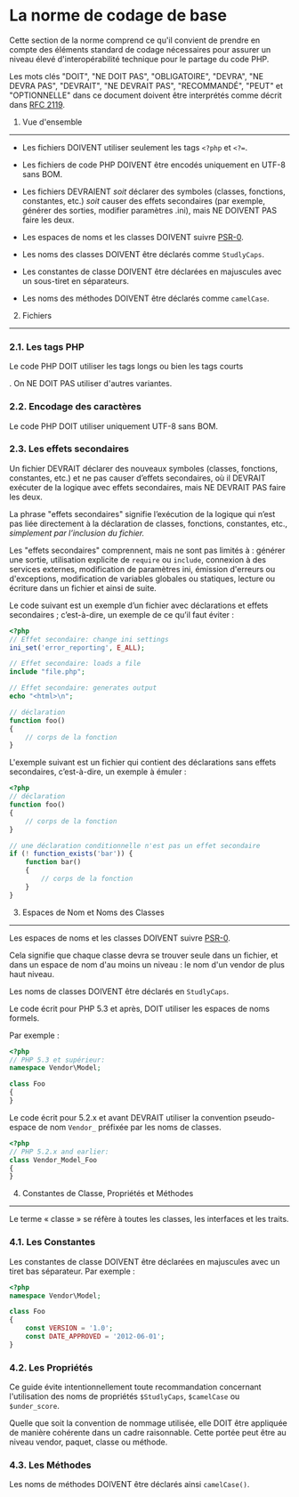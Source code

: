 La norme de codage de base
==========================

Cette section de la norme comprend ce qu'il convient de prendre en compte des
éléments standard de codage nécessaires pour assurer un niveau élevé
d'interopérabilité technique pour le partage du code PHP.

Les mots clés "DOIT", "NE DOIT PAS", "OBLIGATOIRE", "DEVRA", "NE DEVRA PAS",
"DEVRAIT", "NE DEVRAIT PAS", "RECOMMANDÉ", "PEUT" et "OPTIONNELLE" dans ce
document doivent être interprétés comme décrit dans [RFC 2119][].

[RFC 2119]: http://www.ietf.org/rfc/rfc2119.txt
[PSR-0]: https://github.com/php-fig/fig-standards/blob/master/accepted/fr/PSR-0.md

1. Vue d'ensemble
-----------

- Les fichiers DOIVENT utiliser seulement les tags `<?php` et `<?=`.

- Les fichiers de code PHP DOIVENT être encodés uniquement en UTF-8 sans BOM.

- Les fichiers DEVRAIENT *soit* déclarer des symboles (classes, fonctions,
  constantes, etc.) *soit* causer des effets secondaires (par exemple, générer
  des sorties, modifier paramètres .ini), mais NE DOIVENT PAS faire les deux.

- Les espaces de noms et les classes DOIVENT suivre [PSR-0].

- Les noms des classes DOIVENT être déclarés comme `StudlyCaps`.

- Les constantes de classe DOIVENT être déclarées en majuscules avec un
  sous-tiret en séparateurs.

- Les noms des méthodes DOIVENT être déclarés comme `camelCase`.

2. Fichiers
--------

### 2.1. Les tags PHP

Le code PHP DOIT utiliser les tags longs <?php ?> ou bien les tags courts
<?= ?>. On NE DOIT PAS utiliser d'autres variantes.

### 2.2. Encodage des caractères

Le code PHP DOIT utiliser uniquement UTF-8 sans BOM.

### 2.3. Les effets secondaires

Un fichier DEVRAIT déclarer des nouveaux symboles (classes, fonctions,
constantes, etc.) et ne pas causer d’effets secondaires, où il DEVRAIT exécuter
de la logique avec effets secondaires, mais NE DEVRAIT PAS faire les deux.

La phrase "effets secondaires" signifie l’exécution de la logique qui n’est pas
liée directement à la déclaration de classes, fonctions, constantes, etc.,
*simplement par l’inclusion du fichier.*

Les "effets secondaires" comprennent, mais ne sont pas limités à : générer une
sortie, utilisation explicite de `require` ou `include`, connexion à des
services externes, modification de paramètres ini, émission d'erreurs ou
d'exceptions, modification de variables globales ou statiques, lecture ou
écriture dans un fichier et ainsi de suite.

Le code suivant est un exemple d’un fichier avec déclarations et effets
secondaires ; c’est-à-dire, un exemple de ce qu’il faut éviter :

~~~php
<?php
// Effet secondaire: change ini settings
ini_set('error_reporting', E_ALL);

// Effet secondaire: loads a file
include "file.php";

// Effet secondaire: generates output
echo "<html>\n";

// déclaration
function foo()
{
    // corps de la fonction
}
~~~

L'exemple suivant est un fichier qui contient des déclarations sans
effets secondaires, c’est-à-dire, un exemple à émuler :

~~~php
<?php
// déclaration
function foo()
{
    // corps de la fonction
}

// une déclaration conditionnelle n'est pas un effet secondaire
if (! function_exists('bar')) {
    function bar()
    {
        // corps de la fonction
    }
}
~~~

3. Espaces de Nom et Noms des Classes
-------------------------------------

Les espaces de noms et les classes DOIVENT suivre [PSR-0][].

Cela signifie que chaque classe devra se trouver seule dans un fichier, et dans
un espace de nom d'au moins un niveau : le nom d'un vendor de plus haut niveau.

Les noms de classes DOIVENT être déclarés en `StudlyCaps`.

Le code écrit pour PHP 5.3 et après, DOIT utiliser les espaces de noms formels.

Par exemple :

~~~php
<?php
// PHP 5.3 et supérieur:
namespace Vendor\Model;

class Foo
{
}
~~~

Le code écrit pour 5.2.x et avant DEVRAIT utiliser la convention pseudo-espace
de nom `Vendor_` préfixée par les noms de classes.

~~~php
<?php
// PHP 5.2.x and earlier:
class Vendor_Model_Foo
{
}
~~~

4. Constantes de Classe, Propriétés et Méthodes
-------------------------------------------

Le terme « classe » se réfère à toutes les classes, les interfaces et les
traits.

### 4.1. Les Constantes

Les constantes de classe DOIVENT être déclarées en majuscules avec un tiret bas
séparateur.
Par exemple :

~~~php
<?php
namespace Vendor\Model;

class Foo
{
    const VERSION = '1.0';
    const DATE_APPROVED = '2012-06-01';
}
~~~

### 4.2. Les Propriétés

Ce guide évite intentionnellement toute recommandation concernant l'utilisation
des noms de propriétés `$StudlyCaps`, `$camelCase` ou `$under_score`.

Quelle que soit la convention de nommage utilisée, elle DOIT être appliquée de
manière cohérente dans un cadre raisonnable. Cette portée peut être au niveau
vendor, paquet, classe ou méthode.

### 4.3. Les Méthodes

Les noms de méthodes DOIVENT être déclarés ainsi `camelCase()`.

